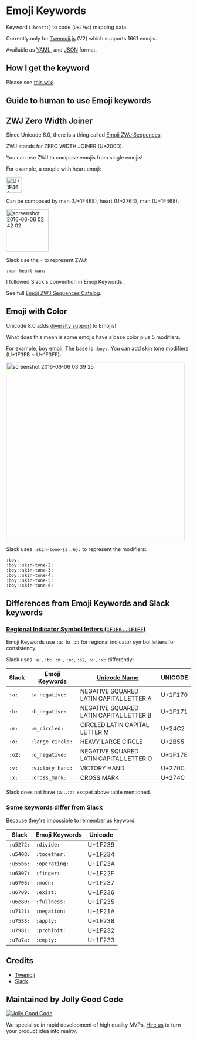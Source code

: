 # Emoji Keywords

Keyword (`:heart:`) to code (`U+2764`) mapping data.

Currently only for [Twemoji.js](https://github.com/twitter/twemoji) (V2) which supports 1661 emojis.

Available as [YAML](/twemoji/v2/keywords.yaml), and [JSON](/twemoji/v2/keywords.json) format.

## How I get the keyword

Please see [this wiki](https://github.com/jollygoodcode/emoji-keywords/wiki/How-I-get-the-keyword).

## Guide to human to use Emoji keywords

## ZWJ Zero Width Joiner

Since Unicode 6.0, there is a thing called [Emoji ZWJ Sequences](http://www.unicode.org/reports/tr51/#Emoji_ZWJ_Sequences).

ZWJ stands for ZERO WIDTH JOINER (U+200D).

You can use ZWJ to compose emojis from single emojis!

For example, a couple with heart emoji:

<img width="43" alt="U+1F468 U+200D U+2764 U+FE0F U+200D U+1F468" src="https://cloud.githubusercontent.com/assets/1000669/15807407/4d9bee3e-2b90-11e6-846c-557d138f7501.png">

Can be composed by man (U+1F468), heart (U+2764), man (U+1F468):

<img width="116" alt="screenshot 2016-06-06 02 42 02" src="https://cloud.githubusercontent.com/assets/1000669/15807406/4d75ad0a-2b90-11e6-8be7-9fb1754fb632.png">

Slack use the `-` to represent ZWJ:

```
:man-heart-man:
```

I followed Slack's convention in Emoji Keywords.

See full [Emoji ZWJ Sequences Catalog](http://www.unicode.org/emoji/charts/emoji-zwj-sequences.html).

## Emoji with Color

Unicode 8.0 adds [diversity support](http://unicode.org/reports/tr51/#Diversity) to Emojis!

What does this mean is some emojis have a base color plus 5 modifiers.

For example, boy emoji, The base is `:boy:`. You can add skin tone modifiers (U+1F3FB ~ U+1F3FF):

<img width="486" alt="screenshot 2016-06-06 03 39 25" src="https://cloud.githubusercontent.com/assets/1000669/15807755/622ff46e-2b98-11e6-87c5-6bba1f27e10e.png">

Slack uses `:skin-tone-{2..6}:` to represent the modifiers:

```
:boy:
:boy::skin-tone-2:
:boy::skin-tone-3:
:boy::skin-tone-4:
:boy::skin-tone-5:
:boy::skin-tone-6:
```

## Differences from Emoji Keywords and Slack keywords

### [Regional Indicator Symbol letters (`1F1E6..1F1FF`)](http://www.unicode.org/Public/emoji/3.0//emoji-data.txt)

Emoji Keywords use `:a:` to `:z:` for regional indicator symbol letters for consistency.

Slack uses `:a:`, `:b:`, `:m:`, `:o:`, `:o2`, `:v:`, `:x:` differently:

| Slack   | Emoji Keywords   | [Unicode Name][full-emoji-data]         | UNICODE |
|-------- | ---------------- | --------------------------------------- | ------- |
| `:a:`   | `:a_negative:`   | NEGATIVE SQUARED LATIN CAPITAL LETTER A | U+1F170 |
| `:b:`   | `:b_negative:`   | NEGATIVE SQUARED LATIN CAPITAL LETTER B | U+1F171 |
| `:m:`   | `:m_circled:`    | CIRCLED LATIN CAPITAL LETTER M          | U+24C2  |
| `:o:`   | `:large_circle:` | HEAVY LARGE CIRCLE                      | U+2B55  |
| `:o2:`  | `:o_negative:`   | NEGATIVE SQUARED LATIN CAPITAL LETTER O | U+1F17E |
| `:v:`   | `:victory_hand:` | VICTORY HAND                            | U+270C  |
| `:x:`   | `:cross_mark:`   | CROSS MARK                              | U+274C  |

[full-emoji-data]: http://unicode.org/emoji/charts/full-emoji-list.html

Slack does not have `:a:`..`:z:` excpet above table mentioned.

### Some keywords differ from Slack

Because they're impossible to remember as keyword.

| Slack     | Emoji Keywords | Unicode |
| --------- | -------------- | ------- |
| `:u5272:` | `:divide:`     | U+1F239 |
| `:u5408:` | `:together:`   | U+1F234 |
| `:u55b6:` | `:operating:`  | U+1F23A |
| `:u6307:` | `:finger:`     | U+1F22F |
| `:u6708:` | `:moon:`       | U+1F237 |
| `:u6709:` | `:exist:`      | U+1F236 |
| `:u6e80:` | `:fullness:`   | U+1F235 |
| `:u7121:` | `:negation:`   | U+1F21A |
| `:u7533:` | `:apply:`      | U+1F238 |
| `:u7981:` | `:prohibit:`   | U+1F232 |
| `:u7a7a:` | `:empty:`      | U+1F233 |

## Credits

- [Twemoji](https://github.com/twitter/twemoji)
- [Slack](https://slack.com)

## Maintained by Jolly Good Code

[![Jolly Good Code](https://cloud.githubusercontent.com/assets/1000669/9362336/72f9c406-46d2-11e5-94de-5060e83fcf83.jpg)](http://www.jollygoodcode.com)

We specialise in rapid development of high quality MVPs. [Hire us](http://www.jollygoodcode.com/#get-in-touch) to turn your product idea into reality.
